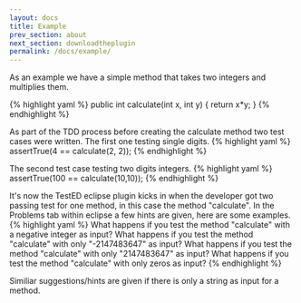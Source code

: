 ```yaml
---
layout: docs
title: Example
prev_section: about
next_section: downloadtheplugin
permalink: /docs/example/
---
```

As an example we have a simple method that takes two integers and multiplies
them.

{% highlight yaml %}
public int calculate(int x, int y) {
    return x*y;
}
{% endhighlight %}

As part of the TDD process before creating the calculate method two test cases
were written. The first one testing single digits.
{% highlight yaml %}
assertTrue(4 == calculate(2, 2));
{% endhighlight %}

The second test case testing two digits integers.
{% highlight yaml %}
assertTrue(100 == calculate(10,10));
{% endhighlight %}

It's now the TestED eclipse plugin kicks in when the developer got two passing test
for one method, in this case the method "calculate". In the Problems tab within
eclipse a few hints are given, here are some examples.
{% highlight yaml %}
What happens if you test the method "calculate" with a negative integer as input?
What happens if you test the method "calculate" with only "-2147483647" as input?
What happens if you test the method "calculate" with only "2147483647" as input?
What happens if you test the method "calculate" with only zeros as input?
{% endhighlight %}

Similiar suggestions/hints are given if there is only a string as input for a
method.
